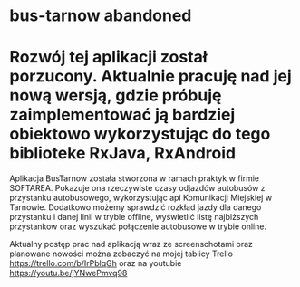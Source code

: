 # bus-tarnow abandoned
# Rozwój tej aplikacji został porzucony. Aktualnie pracuję nad jej nową wersją, gdzie próbuję zaimplementować ją bardziej obiektowo wykorzystując do tego biblioteke RxJava, RxAndroid

Aplikacja BusTarnow została stworzona w ramach praktyk w firmie SOFTAREA. Pokazuje ona rzeczywiste czasy odjazdów autobusów z przystanku autobusowego, wykorzystując api Komunikacji Miejskiej w Tarnowie. Dodatkowo możemy sprawdzić rozkład jazdy dla danego przystanku i danej linii w trybie offline, wyświetlić listę najbiższych przystankow oraz wyszukać połączenie autobusowe w trybie online.

Aktualny postęp prac nad aplikacją wraz ze screenschotami oraz planowane nowości można zobaczyć na mojej tablicy Trello
https://trello.com/b/IrPblqGh
oraz na youtubie
https://youtu.be/jYNwePmvq98
